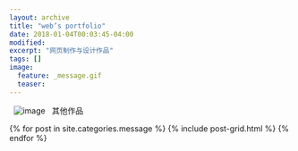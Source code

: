 ```yaml
---
layout: archive
title: "web’s portfolio"
date: 2018-01-04T00:03:45-04:00
modified:
excerpt: "网页制作与设计作品"
tags: []
image: 
  feature: _message.gif
  teaser:
---
```

 
![image](https://public.tableau.com/profile/.3159#!/vizhome/11_172/1_1?publish=yes)
 
其他作品
<div class="tiles">
{% for post in site.categories.message %}
  {% include post-grid.html %}
{% endfor %}
</div><!-- /.tiles 把所有categories 有 message 的列出來-->

